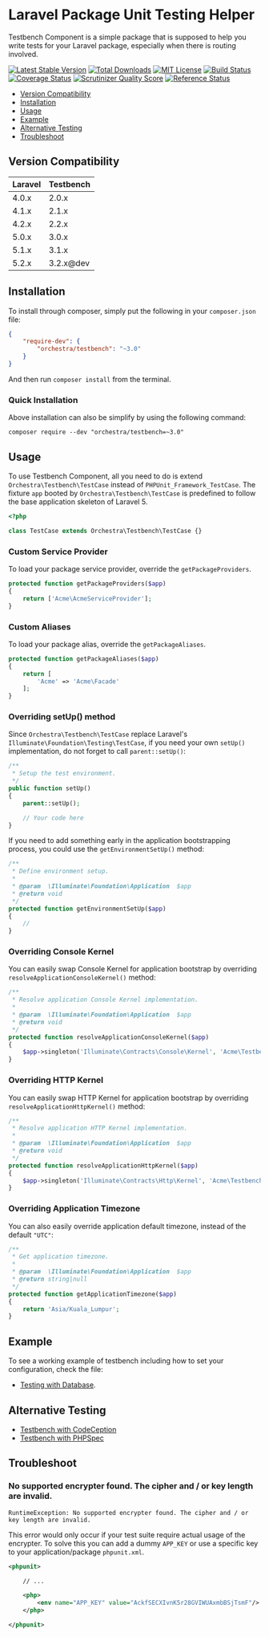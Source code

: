 Laravel Package Unit Testing Helper
==============

Testbench Component is a simple package that is supposed to help you write tests for your Laravel package, especially when there is routing involved.

[![Latest Stable Version](https://img.shields.io/github/release/orchestral/testbench.svg?style=flat)](https://packagist.org/packages/orchestra/testbench)
[![Total Downloads](https://img.shields.io/packagist/dt/orchestra/testbench.svg?style=flat)](https://packagist.org/packages/orchestra/testbench)
[![MIT License](https://img.shields.io/packagist/l/orchestra/testbench.svg?style=flat)](https://packagist.org/packages/orchestra/testbench)
[![Build Status](https://img.shields.io/travis/orchestral/testbench/master.svg?style=flat)](https://travis-ci.org/orchestral/testbench)
[![Coverage Status](https://img.shields.io/coveralls/orchestral/testbench/master.svg?style=flat)](https://coveralls.io/r/orchestral/testbench?branch=master)
[![Scrutinizer Quality Score](https://img.shields.io/scrutinizer/g/orchestral/testbench/master.svg?style=flat)](https://scrutinizer-ci.com/g/orchestral/testbench/)
[![Reference Status](https://www.versioneye.com/php/orchestra:testbench/reference_badge.svg?style=flat)](https://www.versioneye.com/php/orchestra:testbench/references)

* [Version Compatibility](#version-compatibility)
* [Installation](#installation)
* [Usage](#usage)
* [Example](#example)
* [Alternative Testing](#alternative-testing)
* [Troubleshoot](#troubleshoot)

## Version Compatibility

 Laravel  | Testbench
:---------|:----------
 4.0.x    | 2.0.x
 4.1.x    | 2.1.x
 4.2.x    | 2.2.x
 5.0.x    | 3.0.x
 5.1.x    | 3.1.x
 5.2.x    | 3.2.x@dev

## Installation

To install through composer, simply put the following in your `composer.json` file:

```json
{
	"require-dev": {
		"orchestra/testbench": "~3.0"
	}
}
```

And then run `composer install` from the terminal.

### Quick Installation

Above installation can also be simplify by using the following command:

	composer require --dev "orchestra/testbench=~3.0"

## Usage

To use Testbench Component, all you need to do is extend `Orchestra\Testbench\TestCase` instead of `PHPUnit_Framework_TestCase`. The fixture `app` booted by `Orchestra\Testbench\TestCase` is predefined to follow the base application skeleton of Laravel 5.

```php
<?php

class TestCase extends Orchestra\Testbench\TestCase {}

```

### Custom Service Provider

To load your package service provider, override the `getPackageProviders`.

```php
protected function getPackageProviders($app)
{
	return ['Acme\AcmeServiceProvider'];
}
```

### Custom Aliases

To load your package alias, override the `getPackageAliases`.

```php
protected function getPackageAliases($app)
{
	return [
		'Acme' => 'Acme\Facade'
	];
}
```

### Overriding setUp() method

Since `Orchestra\Testbench\TestCase` replace Laravel's `Illuminate\Foundation\Testing\TestCase`, if you need your own `setUp()` implementation, do not forget to call `parent::setUp()`:

```php
/**
 * Setup the test environment.
 */
public function setUp()
{
	parent::setUp();

	// Your code here
}
```

If you need to add something early in the application bootstrapping process, you could use the `getEnvironmentSetUp()` method:

```php
/**
 * Define environment setup.
 *
 * @param  \Illuminate\Foundation\Application  $app
 * @return void
 */
protected function getEnvironmentSetUp($app)
{
	//
}
```

### Overriding Console Kernel

You can easily swap Console Kernel for application bootstrap by overriding `resolveApplicationConsoleKernel()` method:

```php
/**
 * Resolve application Console Kernel implementation.
 *
 * @param  \Illuminate\Foundation\Application  $app
 * @return void
 */
protected function resolveApplicationConsoleKernel($app)
{
    $app->singleton('Illuminate\Contracts\Console\Kernel', 'Acme\Testbench\Console\Kernel');
}
```

### Overriding HTTP Kernel

You can easily swap HTTP Kernel for application bootstrap by overriding `resolveApplicationHttpKernel()` method:

```php
/**
 * Resolve application HTTP Kernel implementation.
 *
 * @param  \Illuminate\Foundation\Application  $app
 * @return void
 */
protected function resolveApplicationHttpKernel($app)
{
    $app->singleton('Illuminate\Contracts\Http\Kernel', 'Acme\Testbench\Http\Kernel');
}
```

### Overriding Application Timezone

You can also easily override application default timezone, instead of the default `"UTC"`:

```php
/**
 * Get application timezone.
 *
 * @param  \Illuminate\Foundation\Application  $app
 * @return string|null
 */
protected function getApplicationTimezone($app)
{
    return 'Asia/Kuala_Lumpur';
}
```

## Example

To see a working example of testbench including how to set your configuration, check the file:

* [Testing with Database](tests/DatabaseFixtureTest.php).

## Alternative Testing

* [Testbench with CodeCeption](https://bitbucket.org/aedart/testing-laravel)
* [Testbench with PHPSpec](https://github.com/Pixelindustries/phpspec-testbench)

## Troubleshoot

### No supported encrypter found. The cipher and / or key length are invalid.

    RuntimeException: No supported encrypter found. The cipher and / or key length are invalid.

This error would only occur if your test suite require actual usage of the encrypter. To solve this you can add a dummy `APP_KEY` or use a specific key to your application/package `phpunit.xml`.

```xml
<phpunit>

    // ...

    <php>
        <env name="APP_KEY" value="AckfSECXIvnK5r28GVIWUAxmbBSjTsmF"/>
    </php>

</phpunit>
```
